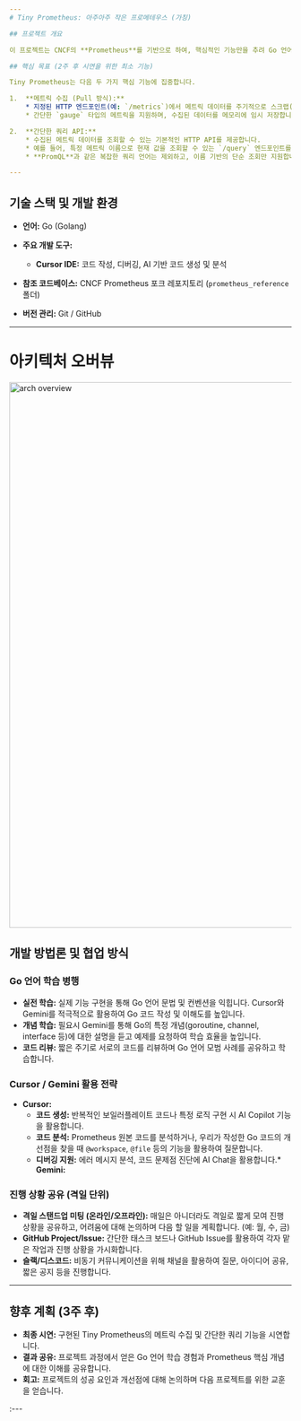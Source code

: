 ```yaml
---
# Tiny Prometheus: 아주아주 작은 프로메테우스 (가칭)

## 프로젝트 개요

이 프로젝트는 CNCF의 **Prometheus**를 기반으로 하여, 핵심적인 기능만을 추려 Go 언어로 구현하는 '아주아주 작은 프로메테우스'입니다. 2주라는 짧은 기간 동안 Go 언어 학습과 함께, Prometheus의 기본적인 메커니즘을 이해하고 직접 구현해보는 것을 목표로 합니다. 최종적으로는 **최소한의 기능 시연**을 통해 프로젝트의 성공적인 마무리를 보여줄 예정입니다.

## 핵심 목표 (2주 후 시연을 위한 최소 기능)

Tiny Prometheus는 다음 두 가지 핵심 기능에 집중합니다.

1.  **메트릭 수집 (Pull 방식):**
    * 지정된 HTTP 엔드포인트(예: `/metrics`)에서 메트릭 데이터를 주기적으로 스크랩(pull)하여 가져옵니다.
    * 간단한 `gauge` 타입의 메트릭을 지원하며, 수집된 데이터를 메모리에 임시 저장합니다. (영구 저장소는 초기 버전에서 제외)

2.  **간단한 쿼리 API:**
    * 수집된 메트릭 데이터를 조회할 수 있는 기본적인 HTTP API를 제공합니다.
    * 예를 들어, 특정 메트릭 이름으로 현재 값을 조회할 수 있는 `/query` 엔드포인트를 구현합니다.
    * **PromQL**과 같은 복잡한 쿼리 언어는 제외하고, 이름 기반의 단순 조회만 지원합니다.

---
```


## 기술 스택 및 개발 환경

* **언어:** Go (Golang)
* **주요 개발 도구:**
    * **Cursor IDE:** 코드 작성, 디버깅, AI 기반 코드 생성 및 분석

* **참조 코드베이스:** CNCF Prometheus 포크 레포지토리 (`prometheus_reference` 폴더)
* **버전 관리:** Git / GitHub

---

# 아키텍처 오버뷰
<img width="973" alt="arch overview" src="https://github.com/user-attachments/assets/970edc01-d468-45d5-b9cc-1db5e179d751" />



## 개발 방법론 및 협업 방식

### Go 언어 학습 병행

* **실전 학습:** 실제 기능 구현을 통해 Go 언어 문법 및 컨벤션을 익힙니다. Cursor와 Gemini를 적극적으로 활용하여 Go 코드 작성 및 이해도를 높입니다.
* **개념 학습:** 필요시 Gemini를 통해 Go의 특정 개념(goroutine, channel, interface 등)에 대한 설명을 듣고 예제를 요청하여 학습 효율을 높입니다.
* **코드 리뷰:** 짧은 주기로 서로의 코드를 리뷰하며 Go 언어 모범 사례를 공유하고 학습합니다.

### Cursor / Gemini 활용 전략

* **Cursor:**
    * **코드 생성:** 반복적인 보일러플레이트 코드나 특정 로직 구현 시 AI Copilot 기능을 활용합니다.
    * **코드 분석:** Prometheus 원본 코드를 분석하거나, 우리가 작성한 Go 코드의 개선점을 찾을 때 `@workspace`, `@file` 등의 기능을 활용하여 질문합니다.
    * **디버깅 지원:** 에러 메시지 분석, 코드 문제점 진단에 AI Chat을 활용합니다.* **Gemini:**

### 진행 상황 공유 (격일 단위)

* **격일 스탠드업 미팅 (온라인/오프라인):** 매일은 아니더라도 격일로 짧게 모여 진행 상황을 공유하고, 어려움에 대해 논의하며 다음 할 일을 계획합니다. (예: 월, 수, 금)
* **GitHub Project/Issue:** 간단한 태스크 보드나 GitHub Issue를 활용하여 각자 맡은 작업과 진행 상황을 가시화합니다.
* **슬랙/디스코드:** 비동기 커뮤니케이션을 위해 채널을 활용하여 질문, 아이디어 공유, 짧은 공지 등을 진행합니다.

---

## 향후 계획 (3주 후)

* **최종 시연:** 구현된 Tiny Prometheus의 메트릭 수집 및 간단한 쿼리 기능을 시연합니다.
* **결과 공유:** 프로젝트 과정에서 얻은 Go 언어 학습 경험과 Prometheus 핵심 개념에 대한 이해를 공유합니다.
* **회고:** 프로젝트의 성공 요인과 개선점에 대해 논의하며 다음 프로젝트를 위한 교훈을 얻습니다.

:---

